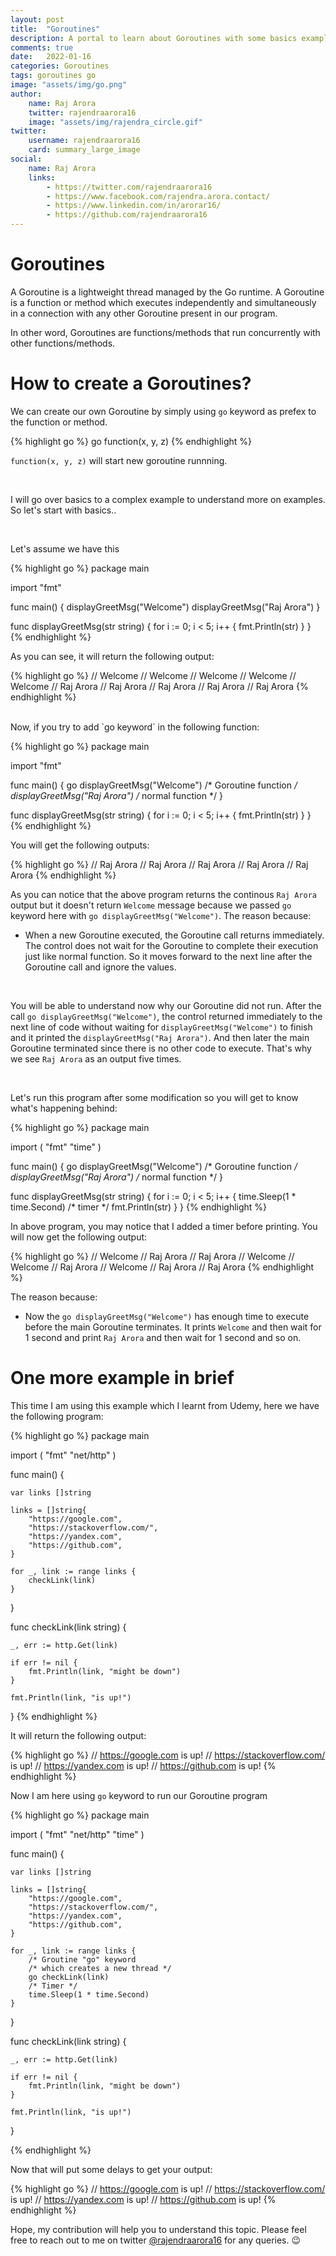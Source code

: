 ```yaml
---
layout: post
title:  "Goroutines"
description: A portal to learn about Goroutines with some basics examples of go keywords.
comments: true
date:   2022-01-16
categories: Goroutines
tags: goroutines go
image: "assets/img/go.png"
author: 
    name: Raj Arora
    twitter: rajendraarora16
    image: "assets/img/rajendra_circle.gif"
twitter:
    username: rajendraarora16
    card: summary_large_image
social:
    name: Raj Arora
    links:
        - https://twitter.com/rajendraarora16
        - https://www.facebook.com/rajendra.arora.contact/
        - https://www.linkedin.com/in/arorar16/
        - https://github.com/rajendraarora16
---
```


# Goroutines

A Goroutine is a lightweight thread managed by the Go runtime. A Goroutine is a function or method which executes independently and simultaneously in a connection with any other Goroutine present in our program.
<br/>

In other word, Goroutines are functions/methods that run concurrently with other functions/methods.

# How to create a Goroutines?

We can create our own Goroutine by simply using `go` keyword as prefex to the function or method.

{% highlight go %}
go function(x, y, z)
{% endhighlight %}

`function(x, y, z)` will start new goroutine runnning.

<br/>

I will go over basics to a complex example to understand more on examples. So let's start with basics..

<br/>

Let's assume we have this 

{% highlight go %}
package main

import "fmt"

func main() {
	displayGreetMsg("Welcome") 
	displayGreetMsg("Raj Arora")
}

func displayGreetMsg(str string) {
	for i := 0; i < 5; i++ {
		fmt.Println(str)
	}
}
{% endhighlight %}


As you can see, it will return the following output:

{% highlight go %}
// Welcome
// Welcome
// Welcome
// Welcome
// Welcome
// Raj Arora
// Raj Arora
// Raj Arora
// Raj Arora
// Raj Arora
{% endhighlight %}

<br/>
Now, if you try to add `go keyword` in the following function:

{% highlight go %}
package main

import "fmt"

func main() {
	go displayGreetMsg("Welcome") /* Goroutine function */
	displayGreetMsg("Raj Arora")  /* normal function */
}

func displayGreetMsg(str string) {
	for i := 0; i < 5; i++ {
		fmt.Println(str)
	}
}
{% endhighlight %}

You will get the following outputs:

{% highlight go %}
// Raj Arora
// Raj Arora
// Raj Arora
// Raj Arora
// Raj Arora
{% endhighlight %}

As you can notice that the above program returns the continous `Raj Arora` output but it doesn't return `Welcome` message because we passed `go` keyword here with `go displayGreetMsg("Welcome")`. The reason because:
- When a new Goroutine executed, the Goroutine call returns immediately. The control does not wait for the Goroutine to complete their execution just like normal function. So it moves forward to the next line after the Goroutine call and ignore the values.

<br/>

You will be able to understand now why our Goroutine did not run. After the call `go displayGreetMsg("Welcome")`, the control returned immediately to the next line of code without waiting for `displayGreetMsg("Welcome")` to finish and it printed the `displayGreetMsg("Raj Arora")`. And then later the main Goroutine terminated since there is no other code to execute. That's why we see `Raj Arora` as an output five times.

<br/>

Let's run this program after some modification so you will get to know what's happening behind:

{% highlight go %}
package main

import (
	"fmt"
	"time"
)

func main() {
	go displayGreetMsg("Welcome") /* Goroutine function */
	displayGreetMsg("Raj Arora")  /* normal function */
}

func displayGreetMsg(str string) {
	for i := 0; i < 5; i++ {
		time.Sleep(1 * time.Second) /* timer */
		fmt.Println(str)
	}
}
{% endhighlight %}

In above program, you may notice that I added a timer before printing. You will now get the following output:

{% highlight go %}
// Welcome
// Raj Arora
// Raj Arora
// Welcome
// Welcome
// Raj Arora
// Welcome
// Raj Arora
// Raj Arora
{% endhighlight %}

The reason because:
- Now the `go displayGreetMsg("Welcome")` has enough time to execute before the main Goroutine terminates. It prints `Welcome` and then wait for 1 second and print `Raj Arora` and then wait for 1 second and so on.

# One more example in brief

This time I am using this example which I learnt from Udemy, here we have the following program:

{% highlight go %}
package main

import (
	"fmt"
	"net/http"
)

func main() {

	var links []string

	links = []string{
		"https://google.com",
		"https://stackoverflow.com/",
		"https://yandex.com",
		"https://github.com",
	}

	for _, link := range links {
		checkLink(link)
	}
}

func checkLink(link string) {

	_, err := http.Get(link)

	if err != nil {
		fmt.Println(link, "might be down")
	}

	fmt.Println(link, "is up!")
}
{% endhighlight %}

It will return the following output:

{% highlight go %}
// https://google.com is up!
// https://stackoverflow.com/ is up!
// https://yandex.com is up!
// https://github.com is up!
{% endhighlight %}

Now I am here using `go` keyword to run our Goroutine program

{% highlight go %}
package main

import (
	"fmt"
	"net/http"
	"time"
)

func main() {

	var links []string

	links = []string{
		"https://google.com",
		"https://stackoverflow.com/",
		"https://yandex.com",
		"https://github.com",
	}

	for _, link := range links {
		/* Groutine "go" keyword
		/* which creates a new thread */
		go checkLink(link)
		/* Timer */
		time.Sleep(1 * time.Second)
	}
}

func checkLink(link string) {

	_, err := http.Get(link)

	if err != nil {
		fmt.Println(link, "might be down")
	}

	fmt.Println(link, "is up!")
}

{% endhighlight %}

Now that will put some delays to get your output:

{% highlight go %}
// https://google.com is up!
// https://stackoverflow.com/ is up!
// https://yandex.com is up!
// https://github.com is up!
{% endhighlight %}

Hope, my contribution will help you to understand this topic. Please feel free to reach out to me on twitter [@rajendraarora16](https://twitter.com/rajendraarora16) for any queries. 😉
